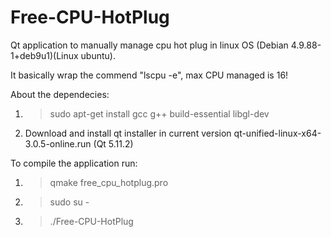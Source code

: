 # Free-CPU-HotPlug

Qt application to manually manage cpu hot plug in linux OS (Debian 4.9.88-1+deb9u1)(Linux ubuntu).

It basically wrap the commend "lscpu -e", max CPU managed is 16!

About the dependecies:

1) >sudo apt-get install gcc g++ build-essential libgl-dev
2) Download and install qt installer in current version qt-unified-linux-x64-3.0.5-online.run (Qt 5.11.2)

To compile the application run:

1) >qmake free_cpu_hotplug.pro
2) >sudo su -
3) >./Free-CPU-HotPlug







